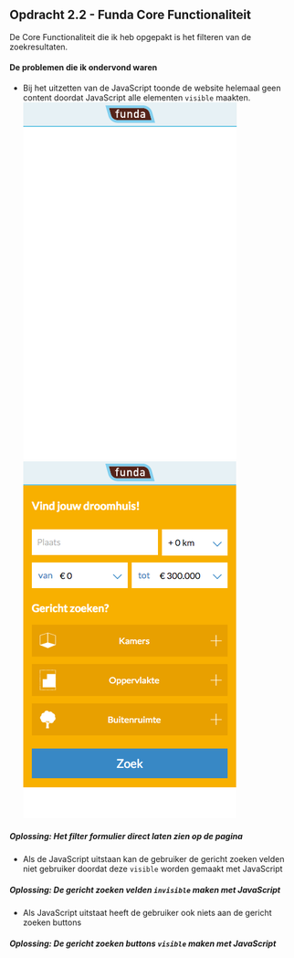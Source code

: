## Opdracht 2.2 - Funda Core Functionaliteit

De Core Functionaliteit die ik heb opgepakt is het filteren van de zoekresultaten.

#### De problemen die ik ondervond waren
* Bij het uitzetten van de JavaScript toonde de website helemaal geen content doordat JavaScript alle elementen ```visible``` maakten.
![zonder JavaScript](readMeImg/noJs.png) ![zonder JavaScript](readMeImg/noJsFix.png)

##### Oplossing: Het filter formulier direct laten zien op de pagina

* Als de JavaScript uitstaan kan de gebruiker de gericht zoeken velden niet gebruiker doordat deze ```visible``` worden gemaakt met JavaScript

##### Oplossing: De gericht zoeken velden ```invisible``` maken met JavaScript

* Als JavaScript uitstaat heeft de gebruiker ook niets aan de gericht zoeken buttons

##### Oplossing: De gericht zoeken buttons ```visible``` maken met JavaScript
 